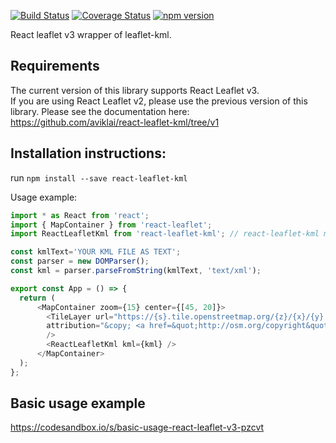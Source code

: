 [![Build Status](https://travis-ci.org/aviklai/react-leaflet-kml.svg?branch=master)](https://travis-ci.org/aviklai/react-leaflet-kml) 
[![Coverage Status](https://coveralls.io/repos/github/aviklai/react-leaflet-kml/badge.svg?branch=master)](https://coveralls.io/github/aviklai/react-leaflet-kml?branch=master) 
[![npm version](https://img.shields.io/npm/v/react-leaflet-kml.svg)](https://www.npmjs.com/package/react-leaflet-kml)

React leaflet v3 wrapper of leaflet-kml.

## Requirements
The current version of this library supports React Leaflet v3. <br/>
If you are using React Leaflet v2, please use the previous version of this library. Please see the documentation here: <br/>
https://github.com/aviklai/react-leaflet-kml/tree/v1

## Installation instructions:
run `npm install --save react-leaflet-kml`

Usage example:
```javascript
import * as React from 'react';
import { MapContainer } from 'react-leaflet';
import ReactLeafletKml from 'react-leaflet-kml'; // react-leaflet-kml must be loaded AFTER react-leaflet

const kmlText='YOUR KML FILE AS TEXT';
const parser = new DOMParser();
const kml = parser.parseFromString(kmlText, 'text/xml');

export const App = () => { 
  return (
      <MapContainer zoom={15} center={[45, 20]}>
        <TileLayer url="https://{s}.tile.openstreetmap.org/{z}/{x}/{y}.png"
        attribution="&copy; <a href=&quot;http://osm.org/copyright&quot;>OpenStreetMap</a> contributors"
        />
        <ReactLeafletKml kml={kml} />
      </MapContainer>
  );
};
```

## Basic usage example
https://codesandbox.io/s/basic-usage-react-leaflet-v3-pzcvt
